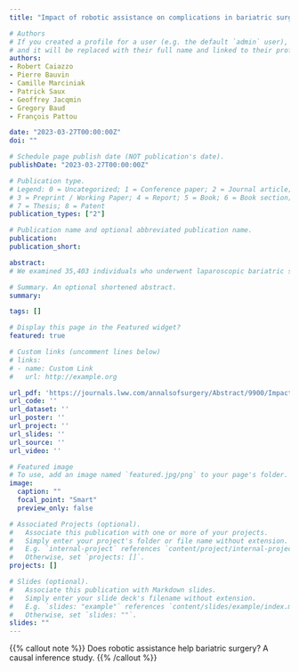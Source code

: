 ```yaml
---
title: "Impact of robotic assistance on complications in bariatric surgery at expert laparoscopic surgery centers. A retrospective comparative study with propensity score (Annals of Surgery)"

# Authors
# If you created a profile for a user (e.g. the default `admin` user), write the username (folder name) here
# and it will be replaced with their full name and linked to their profile.
authors:
- Robert Caiazzo
- Pierre Bauvin
- Camille Marciniak
- Patrick Saux
- Geoffrey Jacqmin
- Gregory Baud
- François Pattou

date: "2023-03-27T00:00:00Z"
doi: ""

# Schedule page publish date (NOT publication's date).
publishDate: "2023-03-27T00:00:00Z"

# Publication type.
# Legend: 0 = Uncategorized; 1 = Conference paper; 2 = Journal article;
# 3 = Preprint / Working Paper; 4 = Report; 5 = Book; 6 = Book section;
# 7 = Thesis; 8 = Patent
publication_types: ["2"]

# Publication name and optional abbreviated publication name.
publication:
publication_short:

abstract:
# We examined 35,403 individuals who underwent laparoscopic bariatric surgery with or without robotic assistance. In a propensity score-matched cohort, robotic assistance had no impact on the probability of serious complications but did decrease the duration of stay.

# Summary. An optional shortened abstract.
summary:

tags: []

# Display this page in the Featured widget?
featured: true

# Custom links (uncomment lines below)
# links:
# - name: Custom Link
#   url: http://example.org

url_pdf: 'https://journals.lww.com/annalsofsurgery/Abstract/9900/Impact_of_Robotic_Assistance_on_Complications_in.531.aspx'
url_code: ''
url_dataset: ''
url_poster: ''
url_project: ''
url_slides: ''
url_source: ''
url_video: ''

# Featured image
# To use, add an image named `featured.jpg/png` to your page's folder.
image:
  caption: ""
  focal_point: "Smart"
  preview_only: false

# Associated Projects (optional).
#   Associate this publication with one or more of your projects.
#   Simply enter your project's folder or file name without extension.
#   E.g. `internal-project` references `content/project/internal-project/index.md`.
#   Otherwise, set `projects: []`.
projects: []

# Slides (optional).
#   Associate this publication with Markdown slides.
#   Simply enter your slide deck's filename without extension.
#   E.g. `slides: "example"` references `content/slides/example/index.md`.
#   Otherwise, set `slides: ""`.
slides: ""
---
```


{{% callout note %}}
Does robotic assistance help bariatric surgery? A causal inference study.
{{% /callout %}}
